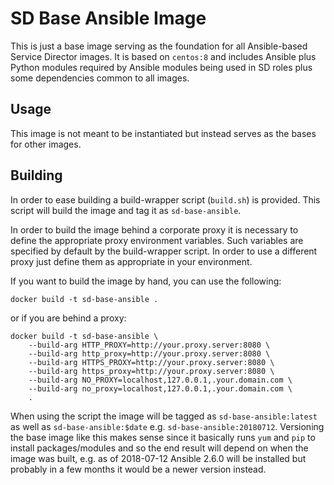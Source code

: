 SD Base Ansible Image
=====================

This is just a base image serving as the foundation for all Ansible-based Service Director images. It is based on `centos:8` and includes Ansible plus Python modules required by Ansible modules being used in SD roles plus some dependencies common to all images.

Usage
-----

This image is not meant to be instantiated but instead serves as the bases for other images.

Building
--------

In order to ease building a build-wrapper script (`build.sh`) is provided. This script will build the image and tag it as `sd-base-ansible`.

In order to build the image behind a corporate proxy it is necessary to define the appropriate proxy environment variables. Such variables are specified by default by the build-wrapper script. In order to use a different proxy just define them as appropriate in your environment.

If you want to build the image by hand, you can use the following:

    docker build -t sd-base-ansible .

or if you are behind a proxy:

    docker build -t sd-base-ansible \
        --build-arg HTTP_PROXY=http://your.proxy.server:8080 \
        --build-arg http_proxy=http://your.proxy.server:8080 \
        --build-arg HTTPS_PROXY=http://your.proxy.server:8080 \
        --build-arg https_proxy=http://your.proxy.server:8080 \
        --build-arg NO_PROXY=localhost,127.0.0.1,.your.domain.com \
        --build-arg no_proxy=localhost,127.0.0.1,.your.domain.com \
        .

When using the script the image will be tagged as `sd-base-ansible:latest` as well as `sd-base-ansible:$date` e.g. `sd-base-ansible:20180712`. Versioning the base image like this makes sense since it basically runs `yum` and `pip` to install packages/modules and so the end result will depend on when the image was built, e.g. as of 2018-07-12 Ansible 2.6.0 will be installed but probably in a few months it would be a newer version instead.